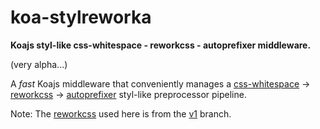 # koa-stylreworka

**Koajs styl-like css-whitespace - reworkcss - autoprefixer middleware.**

(very alpha...)

A _fast_ Koajs middleware that conveniently manages a [css-whitespace](https://github.com/clintwood/css-whitespace) -> [reworkcss](https://github.com/reworkcss/rework) -> [autoprefixer](https://github.com/ai/autoprefixer) styl-like preprocessor pipeline.

Note: The [reworkcss](https://github.com/reworkcss/rework/tree/v1) used here is from the [v1](https://github.com/reworkcss/rework/tree/v1) branch.
